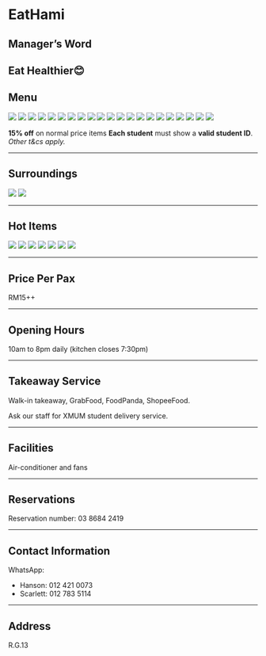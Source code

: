 ﻿# EatHami

## Manager’s Word

## Eat Healthier😊

## Menu

<div class="image-slide">
<img src="https://img.xmummap.com/G_eathmi_menu (1).webp" />
<img src="https://img.xmummap.com/G_eathmi_menu (2).webp" />
<img src="https://img.xmummap.com/G_eathmi_menu (3).webp" />
<img src="https://img.xmummap.com/G_eathmi_menu (4).webp" />
<img src="https://img.xmummap.com/G_eathmi_menu (5).webp" />
<img src="https://img.xmummap.com/G_eathmi_menu (6).webp" /> 
<img src="https://img.xmummap.com/G_eathmi_menu (7).webp" /> 
<img src="https://img.xmummap.com/G_eathmi_menu (8).webp" /> 
<img src="https://img.xmummap.com/G_eathmi_menu (9).webp" /> 
<img src="https://img.xmummap.com/G_eathmi_menu (10).webp" /> 
<img src="https://img.xmummap.com/G_eathmi_menu (11).webp" /> 
<img src="https://img.xmummap.com/G_eathmi_menu (12).webp" /> <img src="https://img.xmummap.com/G_eathmi_menu (13).webp" /> 
<img src="https://img.xmummap.com/G_eathmi_menu (14).webp" /> 
<img src="https://img.xmummap.com/G_eathmi_menu (15).webp" /> 
<img src="https://img.xmummap.com/G_eathmi_menu (16).webp" /> 
<img src="https://img.xmummap.com/G_eathmi_menu (17).webp" /> 
<img src="https://img.xmummap.com/G_eathmi_menu (18).webp" /> 
<img src="https://img.xmummap.com/G_eathmi_menu (19).webp" />
<img src="https://img.xmummap.com/G_eathmi_menu (20).webp" />
<img src="https://img.xmummap.com/G_eathmi_menu (21).webp" />
</div>

**15% off** on normal price items **Each student** must show a **valid student ID**. _Other t&cs apply._

---

## Surroundings

<div class="image-slide">
<img src="https://img.xmummap.com/G_eathmi_surd%20%282%29.webp" />
<img src="https://img.xmummap.com/G_eathmi_surd%20%281%29.webp" />
</div>

---

## Hot Items

<div class="image-slide">
<img src="https://img.xmummap.com/G_eathmi_hotproduct (1).webp" /> 
<img src="https://img.xmummap.com/G_eathmi_hotproduct (2).webp" /> 
<img src="https://img.xmummap.com/G_eathmi_hotproduct (3).webp" /> 
<img src="https://img.xmummap.com/G_eathmi_hotproduct (4).webp" /> 
<img src="https://img.xmummap.com/G_eathmi_hotproduct (5).webp" /> 
<img src="https://img.xmummap.com/G_eathmi_hotproduct (6).webp" /> 
<img src="https://img.xmummap.com/G_eathmi_hotproduct (7).webp" />

---

## Price Per Pax

RM15++

---

## Opening Hours

10am to 8pm daily (kitchen closes 7:30pm)

---

## Takeaway Service

Walk-in takeaway, GrabFood, FoodPanda, ShopeeFood.

Ask our staff for XMUM student delivery service.

---

## Facilities

Air-conditioner and fans

---

## Reservations

Reservation number: 03 8684 2419

---

## Contact Information

WhatsApp:

- Hanson: 012 421 0073
- Scarlett: 012 783 5114

---

## Address

R.G.13

